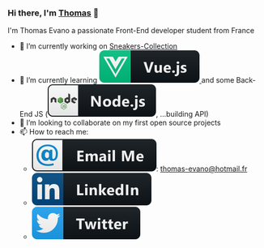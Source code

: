 ### Hi there, I'm [Thomas](https://thomasevano.fr) 👋

I'm Thomas Evano a passionate Front-End developer student from France

- 🔭 I’m currently working on [Sneakers-Collection](https://github.com/Thomasevano/sneakers-collection)
- 🌱 I’m currently learning
  <a href="">
  <img src="assets/vue.svg" alt="v ue badge" style="vertical-align:top margin:6px 4px">
  </a>
  and some Back-End JS (![node Logo](./assets/nodejs.svg), ...building API)
- 👯 I’m looking to collaborate on my first open source projects
- 📫 How to reach me:
  - ![email Logo](./assets/email_me.svg): thomas-evano@hotmail.fr
  - [![Linkedin logo](./assets/linkedin.svg)](https://www.linkedin.com/in/thomasevano/)
  - [![Twitter logo](./assets/twitter.svg)](https://www.linkedin.com/in/thomasevano/)

<!--
**Thomasevano/Thomasevano** is a ✨ _special_ ✨ repository because its `README.md` (this file) appears on your GitHub profile.

Here are some ideas to get you started:

- 🔭 I’m currently working on ...
- 🌱 I’m currently learning ...
- 👯 I’m looking to collaborate on ...
- 🤔 I’m looking for help with ...
- 💬 Ask me about ...
- 📫 How to reach me: ...
- 😄 Pronouns: ...
- ⚡ Fun fact: ...
-->
